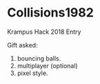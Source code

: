 # Collisions1982

Krampus Hack 2018 Entry

Gift asked:
1. bouncing balls.
2. multiplayer (optional)
3. pixel style.